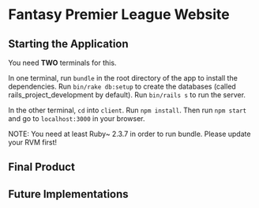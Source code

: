 # Fantasy Premier League Website

## Starting the Application

You need **TWO** terminals for this.

In one terminal, run `bundle` in the root directory of the app to install the dependencies. Run `bin/rake db:setup` to create the databases (called rails_project_development by default). Run `bin/rails s` to run the server.

In the other terminal, `cd` into `client`. Run `npm install`. Then run `npm start` and go to `localhost:3000` in your browser.

NOTE: You need at least Ruby~ 2.3.7 in order to run bundle. Please update your RVM first!

## Final Product


## Future Implementations

